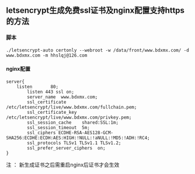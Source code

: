 ﻿## letsencrypt生成免费ssl证书及nginx配置支持https的方法


#### 脚本
	./letsencrypt-auto certonly --webroot -w /data/front/www.bdxmx.com/ -d www.bdxmx.com -m hhslqj@126.com
	
#### nginx配置
```
server{
	listen       80;
        listen 443 ssl on;
        server_name  www.bdxmx.com;
        ssl_certificate /etc/letsencrypt/live/www.bdxmx.com/fullchain.pem;
        ssl_certificate_key /etc/letsencrypt/live/www.bdxmx.com/privkey.pem;
        ssl_session_cache    shared:SSL:1m;
        ssl_session_timeout  5m;
        ssl_ciphers ECDHE-RSA-AES128-GCM-SHA256:ECDHE:ECDH:AES:HIGH:!NULL:!aNULL:!MD5:!ADH:!RC4;
        ssl_protocols TLSv1 TLSv1.1 TLSv1.2;
        ssl_prefer_server_ciphers  on;
}
```
注 ： 新生成证书之后需重启nginx后证书才会生效

